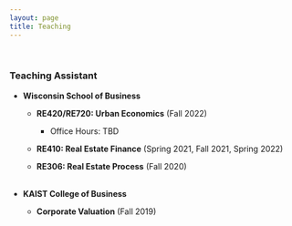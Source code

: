 ```yaml
---
layout: page
title: Teaching
---
```



<br/>

### Teaching Assistant 
 
- **Wisconsin School of Business**

  - **RE420/RE720: Urban Economics** (Fall 2022)

    - Office Hours: TBD <!-- 1:00 pm - 2:00 pm, Tuesdays and Thursdays ([Sign-up link to my office hour](https://doodle.com/mm/heejinyoon/officehour1))-->

  - **RE410: Real Estate Finance** (Spring 2021, Fall 2021, Spring 2022)

  - **RE306: Real Estate Process** (Fall 2020)
 <br/> <br/>
 
- **KAIST College of Business**

  - **Corporate Valuation** (Fall 2019)
